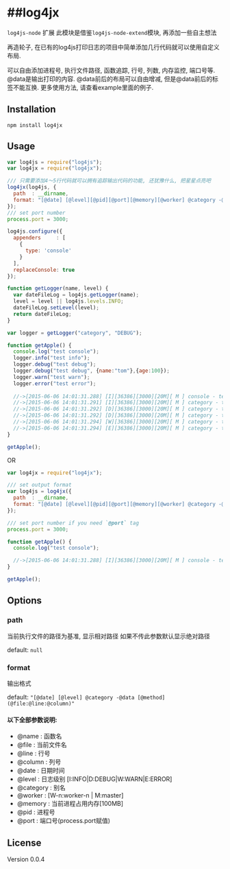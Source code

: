 ##log4jx 
==================
`log4js-node` 扩展
此模块是借鉴`log4js-node-extend`模块, 再添加一些自主想法

再造轮子, 在已有的log4js打印日志的项目中简单添加几行代码就可以使用自定义布局.

可以自由添加进程号, 执行文件路径, 函数追踪, 行号, 列数, 内存监控, 端口号等.
@data是输出打印的内容.
@data前后的布局可以自由增减, 但是@data前后的标签不能互换.
更多使用方法, 请查看example里面的例子.

Installation
---------
```
npm install log4jx
```

Usage
---------
```js
var log4js = require("log4js");
var log4jx = require("log4jx");

/// 只需要添加4～5行代码就可以拥有追踪输出代码的功能, 还犹豫什么, 把星星点亮吧
log4jx(log4js, {
  path  : __dirname,
  format: "[@date] [@level][@pid][@port][@memory][@worker] @category -@data (@file:[@method]:@line:@column)"
});
/// set port number
process.port = 3000;

log4js.configure({
  appenders     : [
    {
      type: 'console'
    }
  ],
  replaceConsole: true
});

function getLogger(name, level) {
  var dateFileLog = log4js.getLogger(name);
  level = level || log4js.levels.INFO;
  dateFileLog.setLevel(level);
  return dateFileLog;
}

var logger = getLogger("category", "DEBUG");

function getApple() {
  console.log("test console");
  logger.info("test info");
  logger.debug("test debug");
  logger.debug("test debug", {name:"tom"},{age:100});
  logger.warn("test warn");
  logger.error("test error");
  
  //->[2015-06-06 14:01:31.288] [I][36386][3000][20M][ M ] console - test console  (full_logger.js:[getApple]:48:10)
  //->[2015-06-06 14:01:31.291] [I][36386][3000][20M][ M ] category - test info  (full_logger.js:[getApple]:49:10)
  //->[2015-06-06 14:01:31.292] [D][36386][3000][20M][ M ] category - test debug  (full_logger.js:[getApple]:50:10)
  //->[2015-06-06 14:01:31.292] [D][36386][3000][20M][ M ] category - test debug object { name: 'tom' } { age: 100 }  (full_logger.js:[getApple]:51:10)
  //->[2015-06-06 14:01:31.294] [W][36386][3000][20M][ M ] category - test warn  (full_logger.js:[getApple]:52:10)
  //->[2015-06-06 14:01:31.294] [E][36386][3000][20M][ M ] category - test error  (full_logger.js:[getApple]:53:10)
}

getApple();

```

OR

```js
var log4jx = require("log4jx");

/// set output format
var log4js = log4jx({
  path  : __dirname,
  format: "[@date] [@level][@pid][@port][@memory][@worker] @category -@data (@file:[@method]:@line:@column)"
});

/// set port number if you need `@port` tag
process.port = 3000;

function getApple() {
  console.log("test console");

  //->[2015-06-06 14:01:31.288] [I][36386][3000][20M][ M ] console - test console  (logger.js:[getApple]:48:10)
}

getApple();

```


Options
---------
### path
当前执行文件的路径为基准, 显示相对路径
如果不传此参数默认显示绝对路径

default: `null`

### format
输出格式

default: `"[@date] [@level] @category -@data [@method] (@file:@line:@column)"`

#### 以下全部参数说明:
* @name     : 函数名
* @file     : 当前文件名
* @line     : 行号
* @column   : 列号
* @date     : 日期时间
* @level    : 日志级别 [I:INFO|D:DEBUG|W:WARN|E:ERROR]
* @category : 别名
* @worker   : [W-n:worker-n | M:master]
* @memory   : 当前进程占用内存[100MB]
* @pid      : 进程号
* @port     : 端口号(process.port赋值)

License
---------
Version 0.0.4
